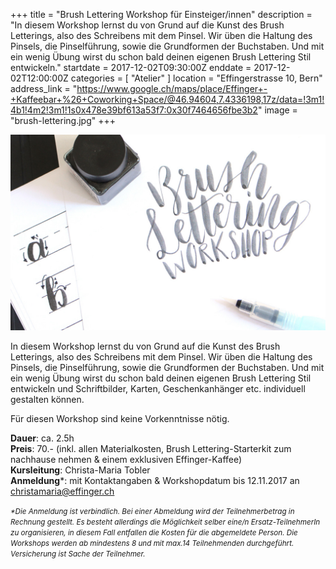 +++
title = "Brush Lettering Workshop für Einsteiger/innen"
description = "In diesem Workshop lernst du von Grund auf die Kunst des Brush Letterings, also des Schreibens mit dem Pinsel. Wir üben die Haltung des Pinsels, die Pinselführung, sowie die Grundformen der Buchstaben. Und mit ein wenig Übung wirst du schon bald deinen eigenen Brush Lettering Stil entwickeln."
startdate = 2017-12-02T09:30:00Z
enddate = 2017-12-02T12:00:00Z
categories = [ "Atelier" ]
location = "Effingerstrasse 10, Bern"
address_link = "https://www.google.ch/maps/place/Effinger+-+Kaffeebar+%26+Coworking+Space/@46.94604,7.4336198,17z/data=!3m1!4b1!4m2!3m1!1s0x478e39bf613a53f7:0x30f7464656fbe3b2"
image = "brush-lettering.jpg"
+++

![Brush Lettering Workshop im Atelier](brush-lettering.jpg)

In diesem Workshop lernst du von Grund auf die Kunst des Brush Letterings, also des Schreibens mit dem Pinsel. Wir üben die Haltung des Pinsels, die Pinselführung, sowie die Grundformen der Buchstaben. Und mit ein wenig Übung wirst du schon bald deinen eigenen Brush Lettering Stil entwickeln und Schriftbilder, Karten, Geschenkanhänger etc. individuell gestalten können.

Für diesen Workshop sind keine Vorkenntnisse nötig.


**Dauer**: ca. 2.5h   
**Preis**: 70.- (inkl. allen Materialkosten, Brush Lettering-Starterkit zum nachhause nehmen & einem exklusiven Effinger-Kaffee)   
**Kursleitung**: Christa-Maria Tobler   
**Anmeldung**\*: mit Kontaktangaben & Workshopdatum bis 12.11.2017 an [christamaria@effinger.ch](mailto:christamaria@effinger.ch)

<small>*\*Die Anmeldung ist verbindlich. Bei einer Abmeldung wird der Teilnehmerbetrag in Rechnung gestellt. Es besteht allerdings die Möglichkeit selber eine/n Ersatz-TeilnehmerIn zu organisieren, in diesem Fall entfallen die Kosten für die abgemeldete Person. Die Workshops werden ab mindestens 8 und mit max.14 Teilnehmenden durchgeführt. Versicherung ist Sache der Teilnehmer.*</small>
